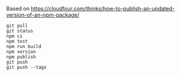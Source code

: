 Based on https://cloudfour.com/thinks/how-to-publish-an-updated-version-of-an-npm-package/

```
git pull
git status
npm ci
npm test
npm run build
npm version
npm publish
git push
git push --tags
```
